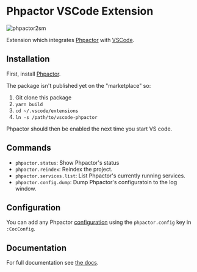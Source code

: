 Phpactor VSCode Extension
======================

![phpactor2sm](https://user-images.githubusercontent.com/530801/27995098-82e72c4c-64c0-11e7-96d2-f549c711ca8b.png)

Extension which integrates [Phpactor](https://github.com/phpactor/phpactor)
with [VSCode](https://github.com/neoclide/coc.nvim).

Installation
------------

First, install [Phpactor](https://phpactor.readthedocs.io/en/develop/usage/standalone.html).

The package isn't published yet on the "marketplace" so:

1. Git clone this package
2. `yarn build`
3. `cd ~/.vscode/extensions`
4. `ln -s /path/to/vscode-phpactor`

Phpactor should then be enabled the next time you start VS code.

Commands
--------

- `phpactor.status`: Show Phpactor's status
- `phpactor.reindex`: Reindex the project.
- `phpactor.services.list`: List Phpactor's currently running services.
- `phpactor.config.dump`: Dump Phpactor's configuratoin to the log window.

Configuration
-------------

You can add any Phpactor
[configuration](https://phpactor.readthedocs.io/en/develop/reference/configuration.html)
using the `phpactor.config` key in `:CocConfig`.

Documentation
-------------

For full documentation see [the docs](https://phpactor.readthedocs.io/en/master/index.html).
